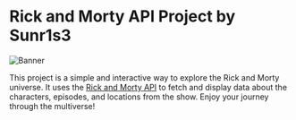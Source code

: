 # Rick and Morty API Project by Sunr1s3

![Banner](https://www.google.com/url?sa=i&url=https%3A%2F%2Fwww.engadget.com%2F2017-08-06-rick-and-morty-quote-search-engine.html&psig=AOvVaw2-eMyXBi-CDBoC0MVQJz9T&ust=1699375741340000&source=images&cd=vfe&opi=89978449&ved=0CBEQjRxqFwoTCLidr53qr4IDFQAAAAAdAAAAABAJ)

This project is a simple and interactive way to explore the Rick and Morty universe. It uses the [Rick and Morty API](https://rickandmortyapi.com/) to fetch and display data about the characters, episodes, and locations from the show. Enjoy your journey through the multiverse!